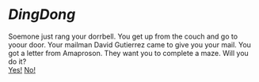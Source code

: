 # **_DingDong_**

Soemone just rang your dorrbell.
You get up from the couch and go to yoour door. 
Your mailman David Gutierrez came to give you your mail.
You got a letter from Amaproson. They want you to complete a maze. Will you do it?  
[Yes!](maze-lobby.md)
[No!](maze-lobby-no.md)



